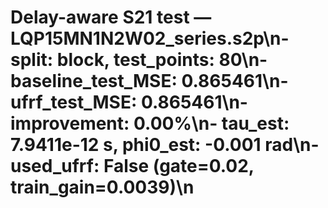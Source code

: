# Delay-aware S21 test — LQP15MN1N2W02_series.s2p\n- split: block, test_points: 80\n- baseline_test_MSE: 0.865461\n- ufrf_test_MSE: 0.865461\n- improvement: 0.00%\n- tau_est: 7.9411e-12 s, phi0_est: -0.001 rad\n- used_ufrf: False (gate=0.02, train_gain=0.0039)\n
